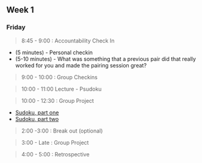## Week 1

### Friday

> 8:45 - 9:00 : Accountability Check In

- (5 minutes) - Personal checkin
- (5-10 minutes) - What was something that a previous pair did that really worked for you and made the pairing session great?

> 9:00 - 10:00 : Group Checkins

> 10:00 - 11:00 Lecture - Psudoku

> 10:00 - 12:30 : Group Project 

- [Sudoku, part one](https://github.com/sea-lions-2014/sudoku-1-modeling-logic-challenge)
- [Sudoku, part two](https://github.com/sea-lions-2014/sudoku-2-guessing-challenge)

> 2:00 -3:00 : Break out (optional)

> 3:00 - Late : Group Project

> 4:00 - 5:00 : Retrospective
